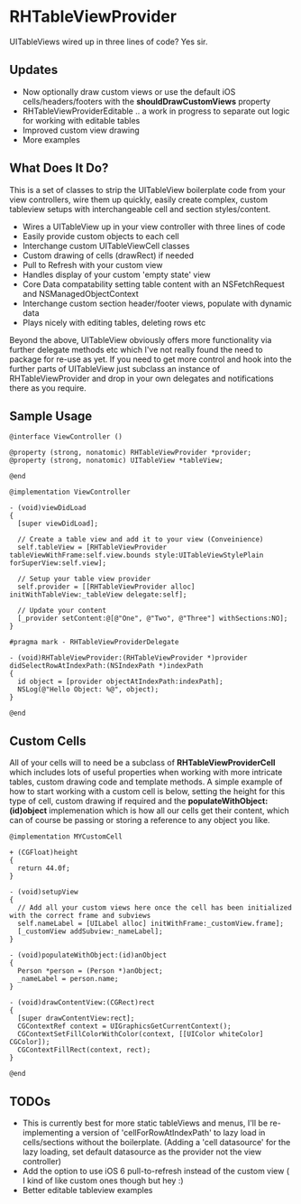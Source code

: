 RHTableViewProvider
===================

UITableViews wired up in three lines of code? Yes sir.

## Updates

* Now optionally draw custom views or use the default iOS cells/headers/footers with the __shouldDrawCustomViews__ property
* RHTableViewProviderEditable .. a work in progress to separate out logic for working with editable tables
* Improved custom view drawing
* More examples

## What Does It Do?

This is a set of classes to strip the UITableView boilerplate code from your view controllers, wire them up quickly, easily create complex, custom tableview setups with interchangeable cell and section styles/content.

* Wires a UITableView up in your view controller with three lines of code
* Easily provide custom objects to each cell
* Interchange custom UITableViewCell classes
* Custom drawing of cells (drawRect) if needed
* Pull to Refresh with your custom view
* Handles display of your custom 'empty state' view
* Core Data compatability setting table content with an NSFetchRequest and NSManagedObjectContext
* Interchange custom section header/footer views, populate with dynamic data
* Plays nicely with editing tables, deleting rows etc

Beyond the above, UITableView obviously offers more functionality via further delegate methods etc which I've not really found the need to package for re-use as yet. If you need to get more control and hook into the further parts of UITableView just subclass an instance of RHTableViewProvider and drop in your own delegates and notifications there as you require.


## Sample Usage

    @interface ViewController ()

    @property (strong, nonatomic) RHTableViewProvider *provider;
    @property (strong, nonatomic) UITableView *tableView;

    @end

    @implementation ViewController

    - (void)viewDidLoad
    {
      [super viewDidLoad];
      
      // Create a table view and add it to your view (Conveinience)
      self.tableView = [RHTableViewProvider tableViewWithFrame:self.view.bounds style:UITableViewStylePlain forSuperView:self.view];
      
      // Setup your table view provider
      self.provider = [[RHTableViewProvider alloc] initWithTableView:_tableView delegate:self];
      
      // Update your content
      [_provider setContent:@[@"One", @"Two", @"Three"] withSections:NO];
    }

    #pragma mark - RHTableViewProviderDelegate

    - (void)RHTableViewProvider:(RHTableViewProvider *)provider didSelectRowAtIndexPath:(NSIndexPath *)indexPath
    {
      id object = [provider objectAtIndexPath:indexPath];
      NSLog(@"Hello Object: %@", object);
    }

    @end

## Custom Cells

All of your cells will to need be a subclass of __RHTableViewProviderCell__ which includes lots of useful properties when working with more intricate tables, custom drawing code and template methods. A simple example of how to start working with a custom cell is below, setting the height for this type of cell, custom drawing if required and the __populateWithObject:(id)object__ implemenation which is how all our cells get their content, which can of course be passing or storing a reference to any object you like. 

    @implementation MYCustomCell

    + (CGFloat)height
    {
      return 44.0f;
    }

    - (void)setupView
    {
      // Add all your custom views here once the cell has been initialized with the correct frame and subviews
      self.nameLabel = [UILabel alloc] initWithFrame:_customView.frame];
      [_customView addSubview:_nameLabel];
    }

    - (void)populateWithObject:(id)anObject
    {
      Person *person = (Person *)anObject;
      _nameLabel = person.name;
    }

    - (void)drawContentView:(CGRect)rect
    {
      [super drawContentView:rect];
      CGContextRef context = UIGraphicsGetCurrentContext();
      CGContextSetFillColorWithColor(context, [[UIColor whiteColor] CGColor]);
      CGContextFillRect(context, rect);
    }

    @end

## TODOs

* This is currently best for more static tableViews and menus, I'll be re-implementing a version of 'cellForRowAtIndexPath' to lazy load in cells/sections without the boilerplate. (Adding a 'cell datasource' for the lazy loading, set default datasource as the provider not the view controller)
* Add the option to use iOS 6 pull-to-refresh instead of the custom view ( I kind of like custom ones though but hey :)
* Better editable tableview examples
